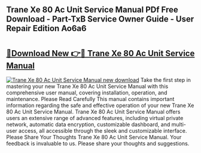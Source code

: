 ## Trane Xe 80 Ac Unit Service Manual PDf Free Download - Part-TxB Service Owner Guide - User Repair Edition Ao6a6

# <h2><a href="http://bc64575.oget.top/?id=Trane+Xe+80+Ac+Unit+Service+Manual">🔗Download New 👉🔴 Trane Xe 80 Ac Unit Service Manual</a></h2>

[![Trane Xe 80 Ac Unit Service Manual new download](https://i.imgur.com/5g1atiW.png)](http://bc64575.oget.top/?id=Trane+Xe+80+Ac+Unit+Service+Manual)
Take the first step in mastering your new Trane Xe 80 Ac Unit Service Manual with this comprehensive user manual, covering installation, operation, and maintenance. Please Read Carefully This manual contains important information regarding the safe and effective operation of your new Trane Xe 80 Ac Unit Service Manual. Trane Xe 80 Ac Unit Service Manual offers users an extensive range of advanced features, including virtual private network, automatic data encryption, customizable dashboard, and multi-user access, all accessible through the sleek and customizable interface. Please Share Your Thoughts Trane Xe 80 Ac Unit Service Manual. Your feedback is invaluable to us. Please share your thoughts and suggestions.
